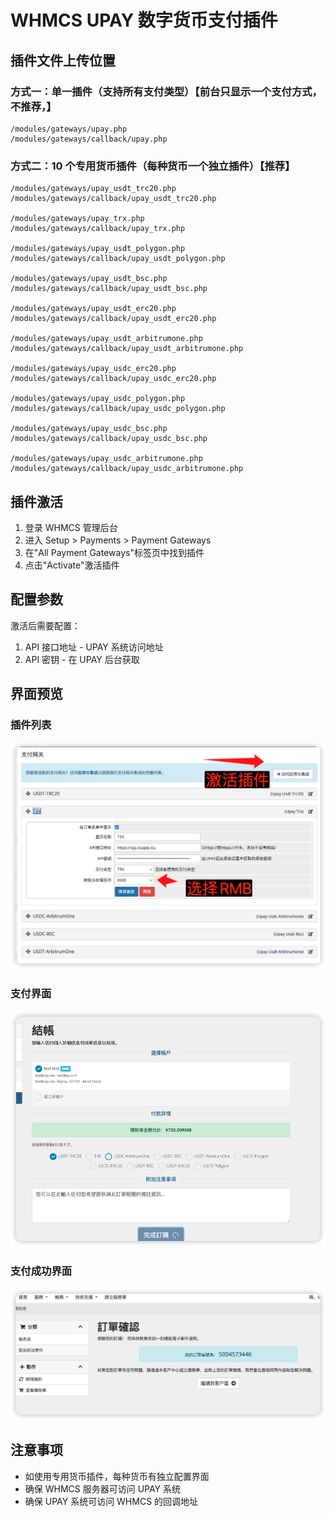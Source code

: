 # WHMCS UPAY 数字货币支付插件

## 插件文件上传位置

### 方式一：单一插件（支持所有支付类型）【前台只显示一个支付方式，不推荐，】

```
/modules/gateways/upay.php
/modules/gateways/callback/upay.php
```

### 方式二：10 个专用货币插件（每种货币一个独立插件）【推荐】

```
/modules/gateways/upay_usdt_trc20.php
/modules/gateways/callback/upay_usdt_trc20.php

/modules/gateways/upay_trx.php
/modules/gateways/callback/upay_trx.php

/modules/gateways/upay_usdt_polygon.php
/modules/gateways/callback/upay_usdt_polygon.php

/modules/gateways/upay_usdt_bsc.php
/modules/gateways/callback/upay_usdt_bsc.php

/modules/gateways/upay_usdt_erc20.php
/modules/gateways/callback/upay_usdt_erc20.php

/modules/gateways/upay_usdt_arbitrumone.php
/modules/gateways/callback/upay_usdt_arbitrumone.php

/modules/gateways/upay_usdc_erc20.php
/modules/gateways/callback/upay_usdc_erc20.php

/modules/gateways/upay_usdc_polygon.php
/modules/gateways/callback/upay_usdc_polygon.php

/modules/gateways/upay_usdc_bsc.php
/modules/gateways/callback/upay_usdc_bsc.php

/modules/gateways/upay_usdc_arbitrumone.php
/modules/gateways/callback/upay_usdc_arbitrumone.php
```

## 插件激活

1. 登录 WHMCS 管理后台
2. 进入 Setup > Payments > Payment Gateways
3. 在"All Payment Gateways"标签页中找到插件
4. 点击"Activate"激活插件

## 配置参数

激活后需要配置：

1. API 接口地址 - UPAY 系统访问地址
2. API 密钥 - 在 UPAY 后台获取

## 界面预览

### 插件列表

![插件列表](img/01.png)

### 支付界面

![支付界面](img/03.png)

### 支付成功界面

![支付成功界面](img/04.png)

## 注意事项

- 如使用专用货币插件，每种货币有独立配置界面
- 确保 WHMCS 服务器可访问 UPAY 系统
- 确保 UPAY 系统可访问 WHMCS 的回调地址
